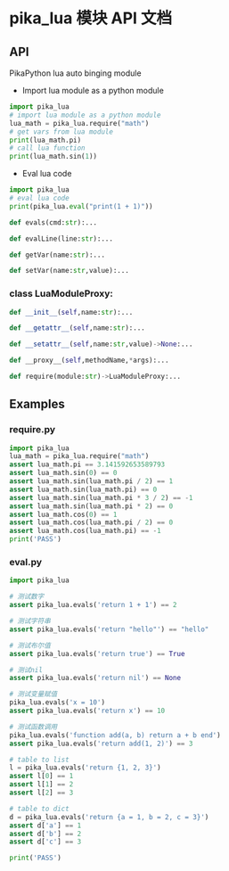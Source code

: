 # pika_lua 模块 API 文档

## API

PikaPython lua auto binging module

- Import lua module as a python module

``` python
import pika_lua
# import lua module as a python module
lua_math = pika_lua.require("math")
# get vars from lua module
print(lua_math.pi)
# call lua function
print(lua_math.sin(1))
```

- Eval lua code

``` python
import pika_lua
# eval lua code
print(pika_lua.eval("print(1 + 1)"))
```


``` python
def evals(cmd:str):...
```

``` python
def evalLine(line:str):...
```

``` python
def getVar(name:str):...
```

``` python
def setVar(name:str,value):...
```

### class LuaModuleProxy:
``` python
def __init__(self,name:str):...
```

``` python
def __getattr__(self,name:str):...
```

``` python
def __setattr__(self,name:str,value)->None:...
```

``` python
def __proxy__(self,methodName,*args):...
```

``` python
def require(module:str)->LuaModuleProxy:...
```



## Examples

### require.py

```python
import pika_lua
lua_math = pika_lua.require("math")
assert lua_math.pi == 3.141592653589793
assert lua_math.sin(0) == 0
assert lua_math.sin(lua_math.pi / 2) == 1
assert lua_math.sin(lua_math.pi) == 0
assert lua_math.sin(lua_math.pi * 3 / 2) == -1
assert lua_math.sin(lua_math.pi * 2) == 0
assert lua_math.cos(0) == 1
assert lua_math.cos(lua_math.pi / 2) == 0
assert lua_math.cos(lua_math.pi) == -1
print('PASS')

```
### eval.py

```python
import pika_lua

# 测试数字
assert pika_lua.evals('return 1 + 1') == 2

# 测试字符串
assert pika_lua.evals('return "hello"') == "hello"

# 测试布尔值
assert pika_lua.evals('return true') == True

# 测试nil
assert pika_lua.evals('return nil') == None

# 测试变量赋值
pika_lua.evals('x = 10')
assert pika_lua.evals('return x') == 10

# 测试函数调用
pika_lua.evals('function add(a, b) return a + b end')
assert pika_lua.evals('return add(1, 2)') == 3

# table to list
l = pika_lua.evals('return {1, 2, 3}')
assert l[0] == 1
assert l[1] == 2
assert l[2] == 3

# table to dict
d = pika_lua.evals('return {a = 1, b = 2, c = 3}')
assert d['a'] == 1
assert d['b'] == 2
assert d['c'] == 3

print('PASS')

```
